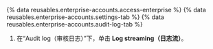 {% data reusables.enterprise-accounts.access-enterprise %}
{% data reusables.enterprise-accounts.settings-tab %}
{% data reusables.enterprise-accounts.audit-log-tab %}
1. 在“Audit log（审核日志）”下，单击 **Log streaming（日志流）**。
